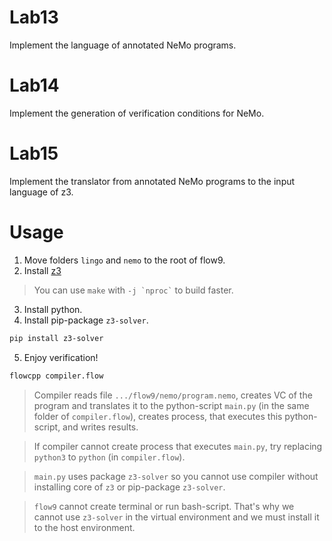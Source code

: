 # Lab13

Implement the language of annotated NeMo programs.

# Lab14

Implement the generation of verification conditions for NeMo.

# Lab15

Implement the translator from annotated NeMo programs to the input language of z3.

# Usage

1. Move folders `lingo` and `nemo` to the root of flow9.
2. Install [z3](https://github.com/Z3Prover/z3)
> You can use `make` with `` -j `nproc` `` to build faster.
3. Install python.
4. Install pip-package `z3-solver`. 

```Bash
pip install z3-solver
```

5. Enjoy verification!

```Bash
flowcpp compiler.flow
```
> Compiler reads file `.../flow9/nemo/program.nemo`, creates VC of the program and translates it to the python-script `main.py` (in the same folder of `compiler.flow`), creates process, that executes this python-script, and writes results.

> If compiler cannot create process that executes `main.py`, try replacing `python3` to `python` (in `compiler.flow`).

> `main.py` uses package `z3-solver` so you cannot use compiler without installing core of `z3` or pip-package `z3-solver`.

> `flow9` cannot create terminal or run bash-script. That's why we cannot use `z3-solver` in the virtual environment and we must install it to the host environment.
